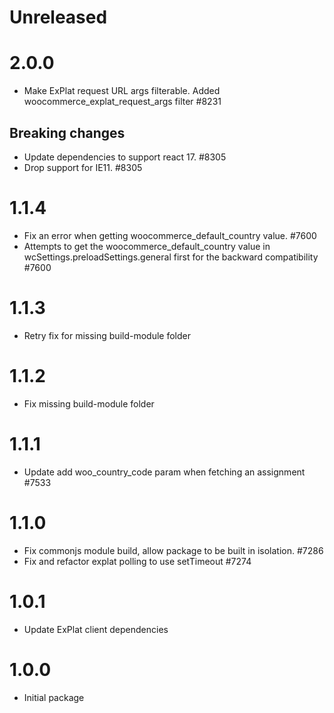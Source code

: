 # Unreleased

# 2.0.0

- Make ExPlat request URL args filterable. Added woocommerce_explat_request_args filter #8231
## Breaking changes

-   Update dependencies to support react 17. #8305
-   Drop support for IE11. #8305

# 1.1.4

- Fix an error when getting woocommerce_default_country value. #7600
- Attempts to get the woocommerce_default_country value in wcSettings.preloadSettings.general first for the backward compatibility #7600

# 1.1.3

- Retry fix for missing build-module folder

# 1.1.2

- Fix missing build-module folder
# 1.1.1

- Update add woo_country_code param when fetching an assignment #7533

# 1.1.0

-   Fix commonjs module build, allow package to be built in isolation. #7286
-   Fix and refactor explat polling to use setTimeout #7274

# 1.0.1

-   Update ExPlat client dependencies

# 1.0.0

-   Initial package
